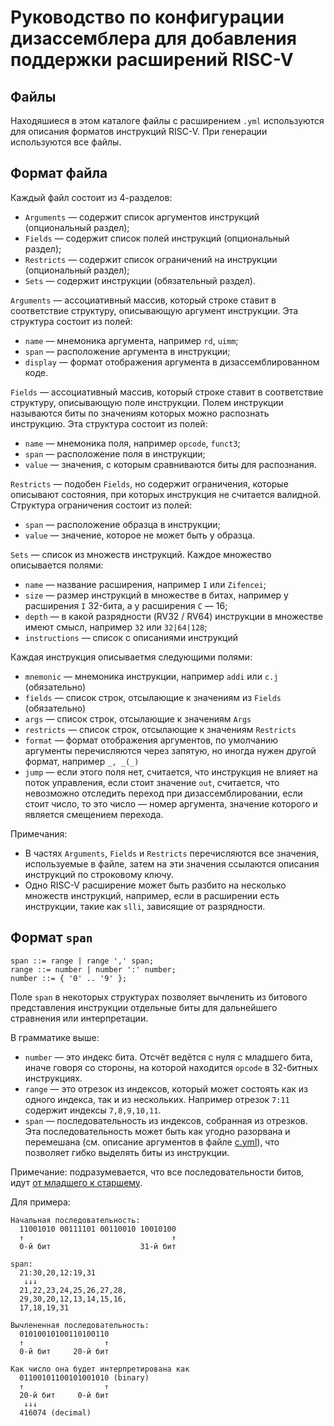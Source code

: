 # Руководство по конфигурации дизассемблера для добавления поддержки расширений RISC-V

## Файлы

Находяшиеся в этом каталоге файлы с расширением `.yml`
используются для описания форматов инструкций RISC-V.
При генерации используются все файлы.

## Формат файла

Каждый файл состоит из 4-разделов:
- `Arguments` — содержит список аргументов инструкций (опциональный раздел);
- `Fields` — содержит список полей инструкций (опциональный раздел);
- `Restricts` — содержит список ограничений на инструкции (опциональный раздел);
- `Sets` — содержит инструкции (обязательный раздел).

`Arguments` — ассоциативный массив, который строке ставит в соответствие структуру,
описывающую аргумент инструкции.
Эта структура состоит из полей:
- `name` — мнемоника аргумента, например `rd`, `uimm`;
- `span` — расположение аргумента в инструкции;
- `display` — формат отображения аргумента в дизассемблированном коде.

`Fields` — ассоциативный массив, который строке ставит в соответствие структуру,
описывающую поле инструкции.
Полем инструкции называются биты по значениям которых
можно распознать инструкцию.
Эта структура состоит из полей:
- `name` — мнемоника поля, например `opcode`, `funct3`;
- `span` — расположение поля в инструкции;
- `value` — значения, с которым сравниваются биты для распознания.

`Restricts` — подобен `Fields`, но содержит ограничения,
которые описывают состояния,
при которых инструкция не считается валидной.
Структура ограничения состоит из полей:
- `span` — расположение образца в инструкции;
- `value` — значение, которое не может быть у образца.

`Sets` — список из множеств инструкций.
Каждое множество описывается полями:
- `name` — название расширения, например `I` или `Zifencei`;
- `size` — размер инструкций в множестве в битах, например у расширения `I` 32-бита, а у расширения `C` — 16;
- `depth` — в какой разрядности (RV32 / RV64) инструкции в множестве имеют смысл, например `32` или `32|64|128`;
- `instructions` — список с описаниями инструкций

Каждая инструкция описываетмя следующими полями:
- `mnemonic` — мнемоника инструкции, например `addi` или `c.j` (обязательно)
- `fields` — список строк, отсылающие к значениям из `Fields` (обязательно)
- `args` — список строк, отсылающие к значениям `Args`
- `restricts` — список строк, отсылающие к значениям `Restricts`
- `format` — формат отображения аргументов,
  по умолчанию аргументы перечисляются через запятую,
  но иногда нужен другой формат, например `_, _(_)`
- `jump` — если этого поля нет, считается,
  что инструкция не влияет на поток управления,
  если стоит значение `out`,
  считается, что невозможно отследить переход при дизассемблировании,
  если стоит число, то это число — номер аргумента,
  значение которого и является смещением перехода.

Примечания:
- В частях `Arguments`, `Fields` и `Restricts`
  перечисляются все значения, используемые в файле,
  затем на эти значения ссылаются описания инструкций
  по строковому ключу.
- Одно RISC-V расширение может быть разбито на несколько множеств инструкций,
  например, если в расширении есть инструкции, такие как `slli`,
  зависящие от разрядности.

## Формат `span`

```
span ::= range | range ',' span;
range ::= number | number ':' number;
number ::= { '0' .. '9' };
```

Поле `span` в некоторых структурах позволяет
вычленить из битового представления инструкции
отдельные биты для дальнейшего стравнения
или интерпретации.

В грамматике выше:
- `number` — это индекс бита.
  Отсчёт ведётся с нуля с младшего бита,
  иначе говоря со стороны, на которой находится
  `opcode` в 32-битных инструкциях.
- `range` — это отрезок из индексов,
  который может состоять как из одного индекса,
  так и из нескольких. Например отрезок `7:11`
  содержит индексы `7,8,9,10,11`.
- `span` — последовательность из индексов,
  собранная из отрезков. Эта последовательность
  может быть как угодно разорвана и перемешана
  (см. описание аргументов в файле [c.yml](./c.yml)),
  что позволяет гибко выделять биты из инструкции.

Примечание: подразумевается,
что все последовательности битов,
идут <u>от младшего к старшему</u>.

Для примера:
```
Начальная последовательность:
  11001010 00111101 00110010 10010100
  ↑                                 ↑
  0-й бит                    31-й бит

span:
  21:30,20,12:19,31
   ↓↓↓
  21,22,23,24,25,26,27,28,
  29,30,20,12,13,14,15,16,
  17,18,19,31

Вычлененная последовательность:
  01010010100110100110
  ↑                  ↑
  0-й бит     20-й бит

Как число она будет интерпретирована как
  01100101100101001010 (binary)
  ↑                  ↑
  20-й бит     0-й бит
   ↓↓↓
  416074 (decimal)
```
